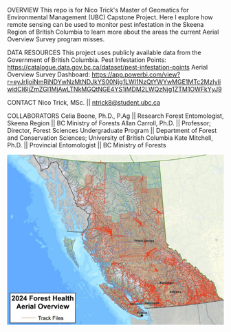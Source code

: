 OVERVIEW
This repo is for Nico Trick's Master of Geomatics for Environmental Management (UBC) Capstone Project. 
Here I explore how remote sensing can be used to monitor pest infestation in the Skeena Region of British Columbia to learn more about the areas the current Aerial Overview Survey program misses.

DATA RESOURCES
This project uses publicly available data from the Government of British Columbia. 
Pest Infestation Points: https://catalogue.data.gov.bc.ca/dataset/pest-infestation-points
Aerial Overview Survey Dashboard: https://app.powerbi.com/view?r=eyJrIjoiNmRjNDYwNzMtNDJkYS00Njg1LWI1NzQtYWYwMGE1MTc2MzIyIiwidCI6IjZmZGI1MjAwLTNkMGQtNGE4YS1iMDM2LWQzNjg1ZTM1OWFkYyJ9

CONTACT
Nico Trick, MSc. || ntrick8@student.ubc.ca

COLLABORATORS
Celia Boone, Ph.D., P.Ag || Research Forest Entomologist, Skeena Region || BC Ministry of Forests
Allan Carroll, Ph.D. || Professor; Director, Forest Sciences Undergraduate Program || Department of Forest and Conservation Sciences; University of British Columbia
Kate Mitchell, Ph.D. || Provincial Entomologist || BC Ministry of Forests

![AOS Flight Path](image.png)